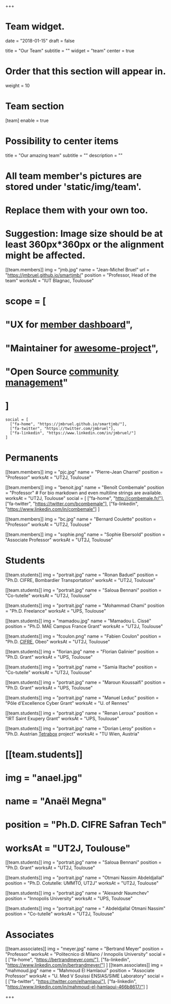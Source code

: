 +++
# Team widget.

date = "2018-01-15"
draft = false

title = "Our Team"
subtitle = ""
widget = "team"
center = true

# Order that this section will appear in.
weight = 10

# Team section
[team]
  enable = true
  # Possibility to center items
  title = "Our amazing team"
  subtitle = ""
  description = ""

  # All team member's pictures are stored under 'static/img/team'.
  # Replace them with your own too.
  # Suggestion: Image size should be at least 360px*360px or the alignment might be affected.
  [[team.members]]
    img = "jmb.jpg"
    name = "Jean-Michel Bruel"
    url = "https://jmbruel.github.io/smartjmb/"
    position = "Professor, Head of the team"
    worksAt = "IUT Blagnac, Toulouse"
#    scope = [
#      "UX for [member dashboard](#)",
#      "Maintainer for [awesome-project](#)",
#      "Open Source [community management](#)"
#    ]
    social = [
      ["fa-home", "https://jmbruel.github.io/smartjmb/"],
      ["fa-twitter", "https://twitter.com/jmbruel"],
      ["fa-linkedin", "https://www.linkedin.com/in/jmbruel/"]
    ]

# Permanents
  [[team.members]]
    img = "pjc.jpg"
    name = "Pierre-Jean Charrel"
    position = "Professor"
    worksAt = "UT2J, Toulouse"

  [[team.members]]
    img = "benoit.jpg"
    name = "Benoît Combemale"
    position = "Professor"
    # For bio markdown and even multiline strings are available.
    worksAt = "UT2J, Toulouse"
    social = [
      ["fa-home", "http://combemale.fr/"],
      ["fa-twitter", "https://twitter.com/bcombemale"],
      ["fa-linkedin", "https://www.linkedin.com/in/combemale"]
    ]

  [[team.members]]
    img = "bc.jpg"
    name = "Bernard Coulette"
    position = "Professor"
    worksAt = "UT2J, Toulouse"

  [[team.members]]
    img = "sophie.png"
    name = "Sophie Ebersold"
    position = "Associate Professor"
    worksAt = "UT2J, Toulouse"

# Students

  [[team.students]]
    img = "portrait.jpg"
    name = "Ronan Baduel"
    position = "Ph.D. CIFRE, Bombardier Transportation"
    worksAt = "UT2J, Toulouse"

  [[team.students]]
    img = "portrait.jpg"
    name = "Saloua Bennani"
    position = "Co-tutelle"
    worksAt = "UT2J, Toulouse"

  [[team.students]]
    img = "portrait.jpg"
    name = "Mohammad Chami"
    position = "Ph.D. Freelance"
    worksAt = "UPS, Toulouse"

  [[team.students]]
   img = "mamadou.jpg"
   name = "Mamadou L. Cissé"
   position = "Ph.D. MAE Campus France Grant"
   worksAt = "UT2J, Toulouse"

  [[team.students]]
    img = "fcoulon.png"
    name = "Fabien Coulon"
    position = "Ph.D. [CIFRE](http://gemoc.org/kaulua/), Obeo"
    worksAt = "UT2J, Toulouse"

  [[team.students]]
   img = "florian.jpg"
   name = "Florian Galinier"
   position = "Ph.D. Grant"
   worksAt = "UPS, Toulouse"

  [[team.students]]
    img = "portrait.jpg"
    name = "Samia Iltache"
    position = "Co-tutelle"
    worksAt = "UT2J, Toulouse"

  [[team.students]]
    img = "portrait.jpg"
    name = "Maroun Koussaifi"
    position = "Ph.D. Grant"
    worksAt = "UPS, Toulouse"

  [[team.students]]
    img = "portrait.jpg"
    name = "Manuel Leduc"
    position = "Pôle d'Excellence Cyber Grant"
    worksAt = "U. of Rennes"

  [[team.students]]
    img = "portrait.jpg"
    name = "Renan Leroux"
    position = "IRT Saint Exupery Grant"
   worksAt = "UPS, Toulouse"

  [[team.students]]
    img = "portrait.jpg"
    name = "Dorian Leroy"
    position = "Ph.D. Austrian [Tetrabox](https://www.big.tuwien.ac.at/projects/40) project"
    worksAt = "TU Wien, Austria"

  # [[team.students]]
  # img = "anael.jpg"
  # name = "Anaël Megna"
  # position = "Ph.D. CIFRE Safran Tech"
  # worksAt = "UT2J, Toulouse"

  [[team.students]]
    img = "portrait.jpg"
    name = "Saloua Bennani"
    position = "Ph.D. Grant"
    worksAt = "UT2J, Toulouse"

  [[team.students]]
    img = "portrait.jpg"
    name = "Otmani Nassim Abdeldjallal"
    position = "Ph.D. Cotutelle: UMMTO, UT2J"
    worksAt = "UT2J, Toulouse"

  [[team.students]]
    img = "portrait.jpg"
    name = "Alexandr Naumchev"
    position = "Innopolis University"
    worksAt = "UPS, Toulouse"

  [[team.students]]
    img = "portrait.jpg"
    name = " Abdeldjallal Otmani Nassim"
    position = "Co-tutelle"
    worksAt = "UT2J, Toulouse"


# Associates

  [[team.associates]]
    img = "meyer.jpg"
    name = "Bertrand Meyer"
    position = "Professor"
    worksAt = "Politecnico di Milano / Innopolis University"
    social = [
      ["fa-home", "https://bertrandmeyer.com/"],
      ["fa-linkedin", "https://www.linkedin.com/in/bertrandmeyer/"]
    ]
  [[team.associates]]
    img = "mahmoud.jpg"
    name = "Mahmoud El Hamlaoui"
    position = "Associate Professor"
    worksAt = "U. Med V Souissi ENSIAS/SIME Laboratory"
    social = [
      ["fa-twitter", "https://twitter.com/elhamlaoui"],
      ["fa-linkedin", "https://www.linkedin.com/in/mahmoud-el-hamlaoui-466b8617/"]
    ]


+++
